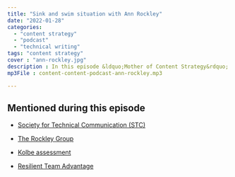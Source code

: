 ```yaml
---
title: "Sink and swim situation with Ann Rockley"
date: "2022-01-28"
categories:
  - "content strategy"
  - "podcast"
  - "technical writing"
tags: "content strategy"
cover : "ann-rockley.jpg"
description : In this episode &ldquo;Mother of Content Strategy&rdquo; Ann Rockley discusses a 30+ year consulting career, pivoting to a new business, and more.
mp3File : content-content-podcast-ann-rockley.mp3

---
```


## Mentioned during this episode

- [Society for Technical Communication (STC)](https://www.stc.org)

- [The Rockley Group](https://rockley.com/)

- [Kolbe assessment](https://www.kolbe.com/kolbe-a-index/)

- [Resilient Team Advantage](http://rockley.com/rockley-resilient-team-advantage/)
